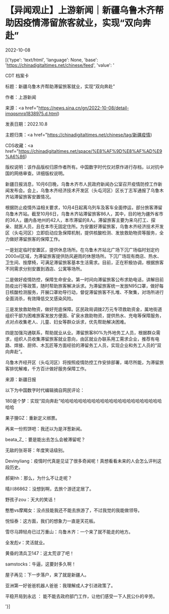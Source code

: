 # 【异闻观止】上游新闻｜新疆乌鲁木齐帮助因疫情滞留旅客就业，实现“双向奔赴”

2022-10-08

[{'type': 'text/html', 'language': None, 'base': 'https://chinadigitaltimes.net/chinese/feed', 'value': '

CDT 档案卡

标题：新疆乌鲁木齐帮助滞留旅客就业，实现“双向奔赴”

作者：上游新闻

来源：<a href="https://news.sina.cn/gn/2022-10-08/detail-imqqsmrp1838975.d.html)

发表日期：2022.10.8

主题归类：<a href="https://chinadigitaltimes.net/chinese/tag/新疆疫情)

CDS收藏：<a href="https://chinadigitaltimes.net/space/%E8%AF%9D%E8%AF%AD%E9%A6%86)

版权说明：该作品版权归原作者所有。中国数字时代仅对原作进行存档，以对抗中国的网络审查。详细版权说明。





新疆日报消息，10月6日晚，乌鲁木齐市人民政府新闻办公室召开疫情防控工作新闻发布会。会上，乌鲁木齐经济技术开发区（头屯河区）区长丁志军通报了乌鲁木齐站滞留旅客安置情况。

根据防止疫情外溢相关要求，10月4日起离乌列车及客车全面停运，部分旅客滞留乌鲁木齐站。截至10月6日，乌鲁木齐站滞留旅客86人，其中，目的地为疆外省市的36人，疆内各地州的42人，本市滞留的8人。滞留旅客主要为来乌打工、探亲、就医人员，且在本市无固定住所。为安置好滞留旅客，乌鲁木齐经济技术开发区（头屯河区）立即启动应急保障机制，提供核酸检测、发放救助物资等服务，全力做好滞留旅客的保障工作。

一是划定临时安置区，提供休息场所。在乌鲁木齐站北广场下沉广场临时划定约2000㎡区域，为滞留旅客提供防风避雨的休憩场所。下沉广场现有商店、热水、卫生间、按摩椅，可满足滞留旅客基本生活需求。目前，正在积极协调，根据旅客不同需求分别安置到酒店、公寓等场所。

二是做好疫情防控，保障生命安全。第一时间向滞留旅客公布求助电话，讲解目前防疫出行等政策，随时帮助旅客解决诉求。为滞留旅客统一发放N95口罩，做好每日核酸检测服务，开展口罩劝导行动，督促滞留旅客不扎堆、不聚集，对场所进行全面消杀，有效降低交叉感染风险。

三是发放救助物资，做好兜底保障。区民政局调拨2万元专项救助资金，属地街道组织干部为困难旅客发放方便面、矿泉水救助物资，提供热水、充电等保障服务，点对点收集老人、儿童、妇女等群众诉求，优先帮助解决困难。

四是加强沟通联系，帮助就业从业。滞留旅客80%为外地务工人员，根据群众需求，组织人员收集滞留旅客就业意向，由区就业办联系用工需求企业，推荐有电路、焊接、厨师、木瓦匠等方面经验的滞留务工人员，实现企业和务工人员的“双向奔赴”。

乌鲁木齐经开区（头屯河区）将按照疫情防控工作安排部署，竭尽所能，为滞留旅客排忧解难，千方百计做好服务保障工作。

来源：新疆日报

以下为中国数字时代编辑摘自网民评论：



180是个梦：实现“双向奔赴”哈哈哈哈哈哈哈哈哈哈哈哈哈哈哈哈哈哈哈哈哈哈哈哈哈

果子狸GZ：重新定义绑票。

再来一份煎饼吧：我还以为是洋葱新闻。

beata_Z_：要是能出去怎么会被滞留呢？

无敌的张哥哥：年度笑话级别。

Devinyliang：疫情时代真是见证了很多奇闻呢！真想看看未来的人会怎么评判这段历史。

郝昊hh：那么，为什么不让走呢？

晴川86862：没想到啊，去旅个游还定居了。

野孩子zou：天大的笑话！

憨憨vs摩羯女：没点技能我还不能去旅游了，不过我觉的我能做领导。

悦恒泰：这方面，我们的想象力一直是天花板。

雪尽马蹄轻舟已过万重山：乌鲁木齐：一个来了就不能走的地方。

全发彪v：灵活就业。

黄昏的清兵卫147：这太荒谬了吧！

samstocks：牛逼，这要封多久啊！

屋子再见：下一步落户，来了就是新疆人。

亚洲第一好爸爸机器人爸爸：我理解成人才引进政策了。

平稳开局到永远 ： 能不能去政府部门工作，让他们感受一下人民公仆的辛劳。

'}]